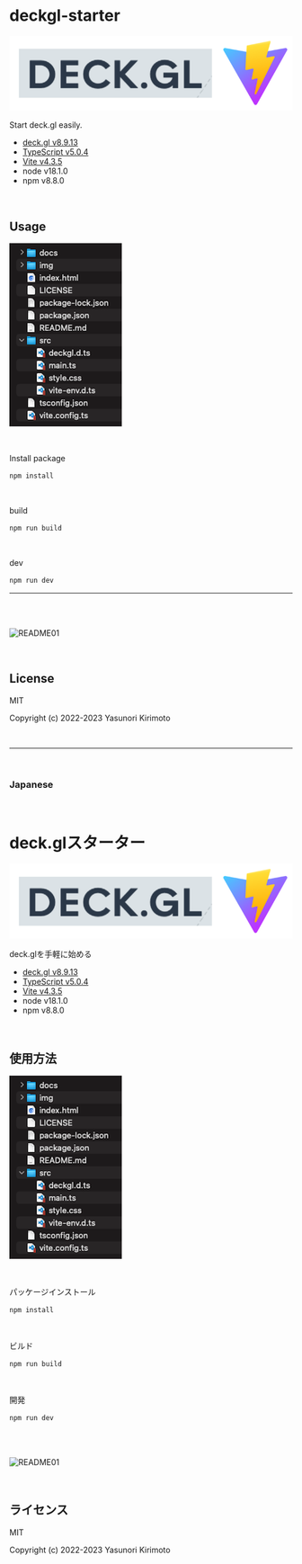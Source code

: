# deckgl-starter

![README02](img/README02.png)

Start deck.gl easily.  
- [deck.gl v8.9.13](https://deck.gl)  
- [TypeScript v5.0.4](https://www.typescriptlang.org)
- [Vite v4.3.5](https://vitejs.dev)  
- node v18.1.0
- npm v8.8.0

<br>

## Usage

![README03](img/README03.png)

<br>

Install package
```bash
npm install
```

<br>

build
```bash
npm run build
```

<br>

dev
```bash
npm run dev
```

---

<br>
<br>

![README01](img/README01.gif)

<br>

## License
MIT

Copyright (c) 2022-2023 Yasunori Kirimoto

<br>

---

<br>

### Japanese

<br>

# deck.glスターター

![README02](img/README02.png)

deck.glを手軽に始める
- [deck.gl v8.9.13](https://deck.gl)  
- [TypeScript v5.0.4](https://www.typescriptlang.org)
- [Vite v4.3.5](https://vitejs.dev)  
- node v18.1.0
- npm v8.8.0
<br>

##  使用方法

![README03](img/README03.png)

<br>

パッケージインストール

```bash
npm install
```

<br>

ビルド

```bash
npm run build
```

<br>

開発

```bash
npm run dev
```

<br>
<br>

![README01](img/README01.gif)

<br>

## ライセンス
MIT

Copyright (c) 2022-2023 Yasunori Kirimoto

<br>
